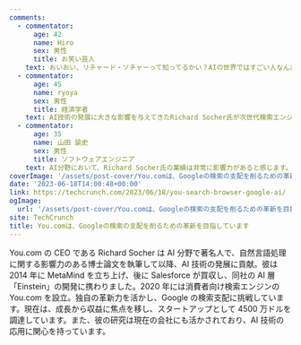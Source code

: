 ```yaml
---
comments:
  - commentator:
      age: 42
      name: Hiro
      sex: 男性
      title: お笑い芸人
    text: おいおい、リチャード・ソチャーって知ってるかい？AIの世界ではすごい人なんだぜ。彼は自然言語処理に関する博士論文を書いて、今日のAI技術を支えてきたんだ。でね、彼が新しい検索エンジンを作ってるんだよ。Googleの独占に挑戦するんだってさ。もう、この人は勇敢だよなぁ。それに、イノベーション力もあるから、成功するかもしれないんだよね。最近では、AI研究を進めている彼は、ビジネスにも力を入れているんだって。これからは成長だけでなく、収益にも注力する時期だと。そう考えると、リチャード・ソチャーは本当に凄い人だと思うんだよなぁ。彼のような挑戦者がいるおかげで、私たちの世界はどんどん進化していくんだろうな。楽しみだね！
  - commentator:
      age: 45
      name: ryoya
      sex: 男性
      title: 経済学者
    text: AI技術の発展に大きな影響を与えてきたRichard Socher氏が次世代検索エンジンを構築することは興味深いです。彼の経験と革新力を活かし、Googleの検索独占に挑戦する姿勢は評価できます。しかし、事業として利益を上げることも重要であり、成長から収益に焦点を切り替える必要性があります。今後のYou.comの展開に注目です。
  - commentator:
      age: 35
      name: 山田 諭史
      sex: 男性
      title: ソフトウェアエンジニア
    text: AI分野において、Richard Socher氏の業績は非常に影響力があると感じます。彼の研究によって自然言語処理の発展が促され、現在のAI技術の基盤が築かれたことは、私たちソフトウェアエンジニアにとっても大きなインスピレーションです。彼が次世代検索エンジンYou.comを立ち上げたことは挑戦的であり、今後の技術革新やビジネスへの影響が期待されます。インターネット業界においてGoogleのような巨大企業の寡占化が進む中で、新たな競合企業が登場することは市場の活性化につながると考えます。
coverImage: '/assets/post-cover/You.comは、Googleの検索の支配を削るための革新を目指しています.webp'
date: '2023-06-18T14:00:48+00:00'
link: https://techcrunch.com/2023/06/18/you-search-browser-google-ai/
ogImage:
  url: '/assets/post-cover/You.comは、Googleの検索の支配を削るための革新を目指しています.webp'
site: TechCrunch
title: You.comは、Googleの検索の支配を削るための革新を目指しています
---
```


You.com の CEO である Richard Socher は AI 分野で著名人で、自然言語処理に関する影響力のある博士論文を執筆して以降、AI 技術の発展に貢献。彼は 2014 年に MetaMind を立ち上げ、後に Salesforce が買収し、同社の AI 層「Einstein」の開発に携わりました。2020 年には消費者向け検索エンジンの You.com を設立。独自の革新力を活かし、Google の検索支配に挑戦しています。現在は、成長から収益に焦点を移し、スタートアップとして 4500 万ドルを調達しています。また、彼の研究は現在の会社にも活かされており、AI 技術の応用に関心を持っています。
